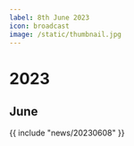 ```yaml
---
label: 8th June 2023
icon: broadcast
image: /static/thumbnail.jpg
---
```


# 2023
## June

{{ include "news/20230608" }}